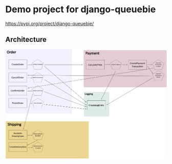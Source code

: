 # Demo project for django-queuebie

https://pypi.org/project/django-queuebie/

## Architecture

![message_diagram.png](docs/architecture/message_diagram.png)
